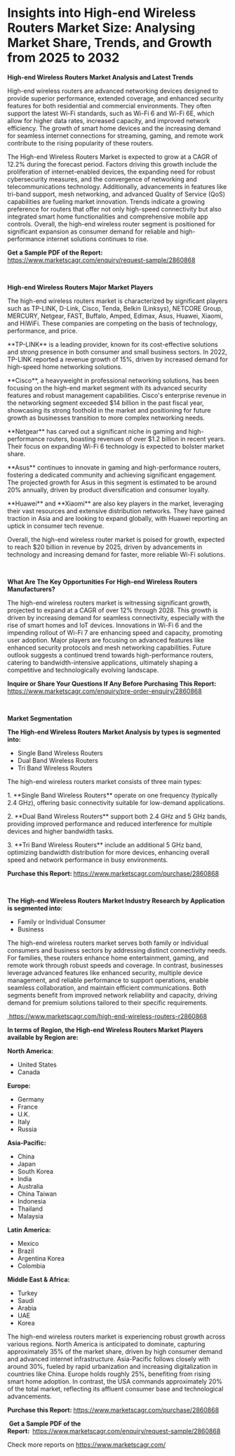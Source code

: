 <p><h1>Insights into High-end Wireless Routers Market Size: Analysing Market Share, Trends, and Growth from 2025 to 2032</h1></p><p><strong>High-end Wireless Routers Market Analysis and Latest Trends</strong></p>
<p><p>High-end wireless routers are advanced networking devices designed to provide superior performance, extended coverage, and enhanced security features for both residential and commercial environments. They often support the latest Wi-Fi standards, such as Wi-Fi 6 and Wi-Fi 6E, which allow for higher data rates, increased capacity, and improved network efficiency. The growth of smart home devices and the increasing demand for seamless internet connections for streaming, gaming, and remote work contribute to the rising popularity of these routers.</p><p>The High-end Wireless Routers Market is expected to grow at a CAGR of 12.2% during the forecast period. Factors driving this growth include the proliferation of internet-enabled devices, the expanding need for robust cybersecurity measures, and the convergence of networking and telecommunications technology. Additionally, advancements in features like tri-band support, mesh networking, and advanced Quality of Service (QoS) capabilities are fueling market innovation. Trends indicate a growing preference for routers that offer not only high-speed connectivity but also integrated smart home functionalities and comprehensive mobile app controls. Overall, the high-end wireless router segment is positioned for significant expansion as consumer demand for reliable and high-performance internet solutions continues to rise.</p></p>
<p><strong>Get a Sample PDF of the Report:&nbsp;</strong> <a href="https://www.marketscagr.com/enquiry/request-sample/2860868?utm_campaign=2770&utm_medium=2&utm_source=Github&utm_content=ia&utm_term=12032025&utm_id=high-end-wireless-routers">https://www.marketscagr.com/enquiry/request-sample/2860868</a></p>
<p>&nbsp;</p>
<p><strong>High-end Wireless Routers Major Market Players</strong></p>
<p><p>The high-end wireless routers market is characterized by significant players such as TP-LINK, D-Link, Cisco, Tenda, Belkin (Linksys), NETCORE Group, MERCURY, Netgear, FAST, Buffalo, Amped, Edimax, Asus, Huawei, Xiaomi, and HiWiFi. These companies are competing on the basis of technology, performance, and price.</p><p>**TP-LINK** is a leading provider, known for its cost-effective solutions and strong presence in both consumer and small business sectors. In 2022, TP-LINK reported a revenue growth of 15%, driven by increased demand for high-speed home networking solutions.</p><p>**Cisco**, a heavyweight in professional networking solutions, has been focusing on the high-end market segment with its advanced security features and robust management capabilities. Cisco's enterprise revenue in the networking segment exceeded $14 billion in the past fiscal year, showcasing its strong foothold in the market and positioning for future growth as businesses transition to more complex networking needs.</p><p>**Netgear** has carved out a significant niche in gaming and high-performance routers, boasting revenues of over $1.2 billion in recent years. Their focus on expanding Wi-Fi 6 technology is expected to bolster market share.</p><p>**Asus** continues to innovate in gaming and high-performance routers, fostering a dedicated community and achieving significant engagement. The projected growth for Asus in this segment is estimated to be around 20% annually, driven by product diversification and consumer loyalty.</p><p>**Huawei** and **Xiaomi** are also key players in the market, leveraging their vast resources and extensive distribution networks. They have gained traction in Asia and are looking to expand globally, with Huawei reporting an uptick in consumer tech revenue.</p><p>Overall, the high-end wireless router market is poised for growth, expected to reach $20 billion in revenue by 2025, driven by advancements in technology and increasing demand for faster, more reliable Wi-Fi solutions.</p></p>
<p>&nbsp;</p>
<p><strong>What Are The Key Opportunities For High-end Wireless Routers Manufacturers?</strong></p>
<p><p>The high-end wireless routers market is witnessing significant growth, projected to expand at a CAGR of over 12% through 2028. This growth is driven by increasing demand for seamless connectivity, especially with the rise of smart homes and IoT devices. Innovations in Wi-Fi 6 and the impending rollout of Wi-Fi 7 are enhancing speed and capacity, promoting user adoption. Major players are focusing on advanced features like enhanced security protocols and mesh networking capabilities. Future outlook suggests a continued trend towards high-performance routers, catering to bandwidth-intensive applications, ultimately shaping a competitive and technologically evolving landscape.</p></p>
<p><strong>Inquire or Share Your Questions If Any Before Purchasing This Report:</strong> <a href="https://www.marketscagr.com/enquiry/pre-order-enquiry/2860868?utm_campaign=2770&utm_medium=2&utm_source=Github&utm_content=ia&utm_term=12032025&utm_id=high-end-wireless-routers">https://www.marketscagr.com/enquiry/pre-order-enquiry/2860868</a></p>
<p>&nbsp;</p>
<p><strong>Market Segmentation</strong></p>
<p><strong>The High-end Wireless Routers Market Analysis by types is segmented into:</strong></p>
<p><ul><li>Single Band Wireless Routers</li><li>Dual Band Wireless Routers</li><li>Tri Band Wireless Routers</li></ul></p>
<p><p>The high-end wireless routers market consists of three main types: </p><p>1. **Single Band Wireless Routers** operate on one frequency (typically 2.4 GHz), offering basic connectivity suitable for low-demand applications.</p><p>2. **Dual Band Wireless Routers** support both 2.4 GHz and 5 GHz bands, providing improved performance and reduced interference for multiple devices and higher bandwidth tasks.</p><p>3. **Tri Band Wireless Routers** include an additional 5 GHz band, optimizing bandwidth distribution for more devices, enhancing overall speed and network performance in busy environments.</p></p>
<p><strong>Purchase this Report:&nbsp;</strong><a href="https://www.marketscagr.com/purchase/2860868?utm_campaign=2770&utm_medium=2&utm_source=Github&utm_content=ia&utm_term=12032025&utm_id=high-end-wireless-routers">https://www.marketscagr.com/purchase/2860868</a></p>
<p>&nbsp;</p>
<p><strong>The High-end Wireless Routers Market Industry Research by Application is segmented into:</strong></p>
<p><ul><li>Family or Individual Consumer</li><li>Business</li></ul></p>
<p><p>The high-end wireless routers market serves both family or individual consumers and business sectors by addressing distinct connectivity needs. For families, these routers enhance home entertainment, gaming, and remote work through robust speeds and coverage. In contrast, businesses leverage advanced features like enhanced security, multiple device management, and reliable performance to support operations, enable seamless collaboration, and maintain efficient communications. Both segments benefit from improved network reliability and capacity, driving demand for premium solutions tailored to their specific requirements.</p></p>
<p><a href="https://www.marketscagr.com/high-end-wireless-routers-r2860868?utm_campaign=2770&utm_medium=2&utm_source=Github&utm_content=ia&utm_term=12032025&utm_id=high-end-wireless-routers">&nbsp;https://www.marketscagr.com/high-end-wireless-routers-r2860868</a></p>
<p><strong>In terms of Region, the High-end Wireless Routers Market Players available by Region are:</strong></p>
<p>
    <p> <strong> North America: </strong>
        <ul>
            <li>United States</li>
            <li>Canada</li>
        </ul>
        </p> 
    <p> <strong> Europe: </strong>
        <ul>
            <li>Germany</li>
            <li>France</li>
            <li>U.K.</li>
            <li>Italy</li>
            <li>Russia</li>
        </ul>
        </p> 
    <p> <strong> Asia-Pacific: </strong>
        <ul>
            <li>China</li>
            <li>Japan</li>
            <li>South Korea</li>
            <li>India</li>
            <li>Australia</li>
            <li>China Taiwan</li>
            <li>Indonesia</li>
            <li>Thailand</li>
            <li>Malaysia</li>
        </ul>
        </p> 
    <p> <strong> Latin America: </strong>
        <ul>
            <li>Mexico</li>
            <li>Brazil</li>
            <li>Argentina Korea</li>
            <li>Colombia</li>
        </ul>
        </p> 
    <p> <strong> Middle East & Africa: </strong>
        <ul>
            <li>Turkey</li>
            <li>Saudi</li>
            <li>Arabia</li>
            <li>UAE</li>
            <li>Korea</li>
        </ul>
    </p>
    </p>
<p><p>The high-end wireless routers market is experiencing robust growth across various regions. North America is anticipated to dominate, capturing approximately 35% of the market share, driven by high consumer demand and advanced internet infrastructure. Asia-Pacific follows closely with around 30%, fueled by rapid urbanization and increasing digitalization in countries like China. Europe holds roughly 25%, benefiting from rising smart home adoption. In contrast, the USA commands approximately 20% of the total market, reflecting its affluent consumer base and technological advancements.</p></p>
<p><strong>Purchase this Report: </strong><a href="https://www.marketscagr.com/purchase/2860868?utm_campaign=2770&utm_medium=2&utm_source=Github&utm_content=ia&utm_term=12032025&utm_id=high-end-wireless-routers">https://www.marketscagr.com/purchase/2860868</a></p>
<p>&nbsp;<strong>Get a Sample PDF of the Report:&nbsp;&nbsp;</strong><a href="https://www.marketscagr.com/enquiry/request-sample/2860868?utm_campaign=2770&utm_medium=2&utm_source=Github&utm_content=ia&utm_term=12032025&utm_id=high-end-wireless-routers">https://www.marketscagr.com/enquiry/request-sample/2860868</a></p>
<p><strong></strong></p>
<p>Check more reports on <a href="https://www.marketscagr.com/?utm_campaign=2770&utm_medium=2&utm_source=Github&utm_content=ia&utm_term=12032025&utm_id=high-end-wireless-routers">https://www.marketscagr.com/</a></p>